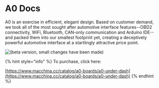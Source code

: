 # A0 Docs

A0 is an exercise in efficient, elegant design. Based on customer demand, we took all of the most sought after automotive interface features--OBD2 connectivity, WiFi, Bluetooth, CAN-only communication and Arduino IDE--and packed them into our smallest footprint yet, creating a deceptively powerful automotive interface at a startlingly attractive price point.

![(beta version, small changes have been made) ](../../.gitbook/assets/IMG\_6694.jpg)



{% hint style="info" %}
To purchase, click here:

[https://www.macchina.cc/catalog/a0-boards/a0-under-dash](https://www.macchina.cc/catalog/a0-boards/a0-under-dash)
{% endhint %}




